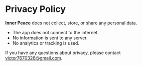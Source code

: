 # Privacy Policy

**Inner Peace** does not collect, store, or share any personal data.

- The app does not connect to the internet.
- No information is sent to any server.
- No analytics or tracking is used.

If you have any questions about privacy, please contact victor7670326@gmail.com.
